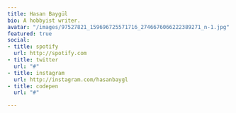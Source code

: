 ```yaml
---
title: Hasan Baygül
bio: A hobbyist writer.
avatar: "/images/97527821_159696725571716_2746676066222389271_n-1.jpg"
featured: true
social:
- title: spotify
  url: http://spotify.com
- title: twitter
  url: "#"
- title: instagram
  url: http://instagram.com/hasanbaygl
- title: codepen
  url: "#"

---
```

